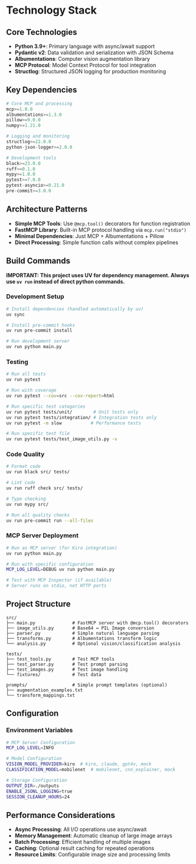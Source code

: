 # Technology Stack

## Core Technologies

- **Python 3.9+**: Primary language with async/await support
- **Pydantic v2**: Data validation and serialization with JSON Schema
- **Albumentations**: Computer vision augmentation library
- **MCP Protocol**: Model Context Protocol for tool integration
- **Structlog**: Structured JSON logging for production monitoring

## Key Dependencies

```python
# Core MCP and processing
mcp>=1.0.0
albumentations>=1.3.0
pillow>=9.0.0
numpy>=1.21.0

# Logging and monitoring
structlog>=22.0.0
python-json-logger>=2.0.0

# Development tools
black>=23.0.0
ruff>=0.1.0
mypy>=1.0.0
pytest>=7.0.0
pytest-asyncio>=0.21.0
pre-commit>=3.0.0
```

## Architecture Patterns

- **Simple MCP Tools**: Use `@mcp.tool()` decorators for function registration
- **FastMCP Library**: Built-in MCP protocol handling via `mcp.run("stdio")`
- **Minimal Dependencies**: Just MCP + Albumentations + Pillow
- **Direct Processing**: Simple function calls without complex pipelines

## Build Commands

**IMPORTANT: This project uses UV for dependency management. Always use `uv run` instead of direct python commands.**

### Development Setup

```bash
# Install dependencies (handled automatically by uv)
uv sync

# Install pre-commit hooks
uv run pre-commit install

# Run development server
uv run python main.py
```

### Testing

```bash
# Run all tests
uv run pytest

# Run with coverage
uv run pytest --cov=src --cov-report=html

# Run specific test categories
uv run pytest tests/unit/        # Unit tests only
uv run pytest tests/integration/ # Integration tests only
uv run pytest -m slow           # Performance tests

# Run specific test file
uv run pytest tests/test_image_utils.py -v
```

### Code Quality

```bash
# Format code
uv run black src/ tests/

# Lint code
uv run ruff check src/ tests/

# Type checking
uv run mypy src/

# Run all quality checks
uv run pre-commit run --all-files
```

### MCP Server Deployment

```bash
# Run as MCP server (for Kiro integration)
uv run python main.py

# Run with specific configuration
MCP_LOG_LEVEL=DEBUG uv run python main.py

# Test with MCP Inspector (if available)
# Server runs on stdio, not HTTP ports
```

## Project Structure

```
src/
├── main.py              # FastMCP server with @mcp.tool() decorators
├── image_utils.py       # Base64 ↔ PIL Image conversion
├── parser.py            # Simple natural language parsing
├── transforms.py        # Albumentations transform logic
└── analysis.py          # Optional vision/classification analysis

tests/
├── test_tools.py        # Test MCP tools
├── test_parser.py       # Test prompt parsing
├── test_images.py       # Test image handling
└── fixtures/            # Test data

prompts/                 # Simple prompt templates (optional)
├── augmentation_examples.txt
└── transform_mappings.txt
```

## Configuration

### Environment Variables

```bash
# MCP Server Configuration
MCP_LOG_LEVEL=INFO

# Model Configuration
VISION_MODEL_PROVIDER=kiro  # kiro, claude, gpt4v, mock
CLASSIFICATION_MODEL=mobilenet  # mobilenet, cnn_explainer, mock

# Storage Configuration
OUTPUT_DIR=./outputs
ENABLE_JSONL_LOGGING=true
SESSION_CLEANUP_HOURS=24
```

## Performance Considerations

- **Async Processing**: All I/O operations use async/await
- **Memory Management**: Automatic cleanup of large image arrays
- **Batch Processing**: Efficient handling of multiple images
- **Caching**: Optional result caching for repeated operations
- **Resource Limits**: Configurable image size and processing limits
